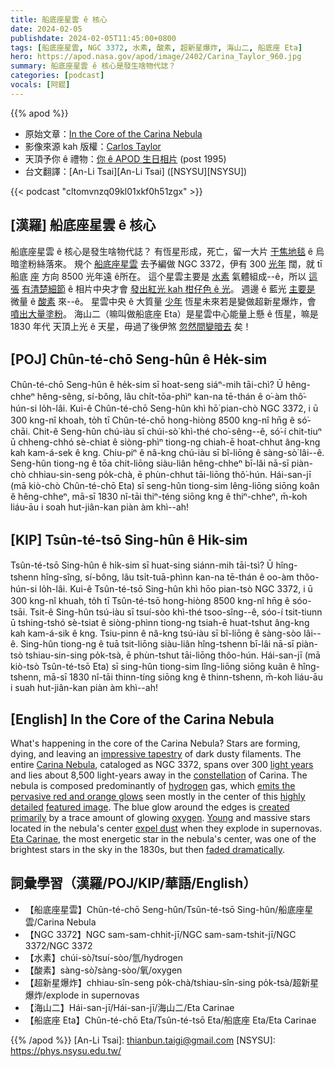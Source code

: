 ```yaml
---
title: 船底座星雲 ê 核心
date: 2024-02-05
publishdate: 2024-02-05T11:45:00+0800
tags: [船底座星雲, NGC 3372, 水素, 酸素, 超新星爆炸, 海山二, 船底座 Eta]
hero: https://apod.nasa.gov/apod/image/2402/Carina_Taylor_960.jpg
summary: 船底座星雲 ê 核心是發生啥物代誌？
categories: [podcast]
vocals: [阿錕]
---
```


{{% apod %}}

- 原始文章：[In the Core of the Carina Nebula](https://apod.nasa.gov/apod/ap240205.html)
- 影像來源 kah 版權：[Carlos Taylor](https://www.instagram.com/capastrophotography/)
- 天頂予你 ê 禮物：[你 ê APOD 生日相片](https://apod.nasa.gov/apod/calendar/allyears.html) (post 1995)
- 台文翻譯：[An-Li Tsai][An-Li Tsai] ([NSYSU][NSYSU])

{{< podcast "cltomvnzq09kl01xkf0h51zgx" >}}

## [漢羅] 船底座星雲 ê 核心
船底座星雲 ê 核心是發生啥物代誌？
有恆星形成，死亡，留一大片 [干焦地毯][impressive tapestry] ê 烏暗塗粉絲落來。
規个 [船底座星雲][Carina Nebula] 去予編做 NGC 3372，伊有 300 [光年][light years] 闊，就 tī 船底 [座][constellation] 方向 8500 光年遠 ê所在。
這个星雲主要是 [水素][hydrogen] 氣體組成--ê，所以 [這張][featured image] [有清楚細節][highly detailed] ê 相片中央才會 [發出紅光 kah 柑仔色 ê 光][emits the pervasive red and orange glows]。
週邊 ê 藍光 [主要是][created primarily] 微量 ê [酸素][oxygen] 來--ê。
星雲中央 ê 大質量 [少年][Young] 恆星未來若是變做超新星爆炸，會 [噴出大量塗粉][expel dust]。
海山二（嘛叫做船底座 Eta）是星雲中心能量上懸 ê 恆星，嘛是 1830 年代 天頂上光 ê 天星，毋過了後伊煞 [忽然間變暗去][faded dramatically] 矣！

## [POJ] Chûn-té-chō Seng-hûn ê He̍k-sim
Chûn-té-chō Seng-hûn ê he̍k-sim sī hoat-seng siáⁿ-mih tāi-chì?
Ū hêng-chheⁿ hêng-sêng, sí-bông, lâu chi̍t-tōa-phìⁿ kan-na tē-thán ê o͘-àm thô͘-hún-si lo̍h-lâi.
Kui-ê Chûn-té-chō Seng-hûn khì hō͘ pian-chò NGC 3372, i ū 300 kng-nî khoah, to̍h tī Chûn-té-chō hong-hiòng 8500 kng-nî hn̄g ê só͘-chāi.
Chit-ê Seng-hûn chú-iàu sī chúi-sò͘ khì-thé cho͘-sêng--ê, só͘-í chit-tiuⁿ ū chheng-chhó sè-chiat ê siòng-phìⁿ tiong-ng chiah-ē hoat-chhut âng-kng kah kam-á-sek ê kng.
Chiu-piⁿ ê nâ-kng chú-iàu sī bî-liōng ê sàng-sò͘ lâi--ê.
Seng-hûn tiong-ng ê tōa chit-liōng siàu-liân hêng-chheⁿ bī-lâi nā-sī piàn-chò chhiau-sin-seng po̍k-chà, ē phùn-chhut tāi-liōng thô͘-hún.
Hái-san-jī (mā kiò-chò Chûn-té-chō Eta) sī seng-hûn tiong-sim lêng-liōng siōng koân ê hêng-chheⁿ, mā-sī 1830 nî-tāi thiⁿ-téng siōng kng ê thiⁿ-chheⁿ, m̄-koh liáu-āu i soah hut-jiân-kan piàn àm khì--ah!

## [KIP] Tsûn-té-tsō Sing-hûn ê Hi̍k-sim
Tsûn-té-tsō Sing-hûn ê hi̍k-sim sī huat-sing siánn-mih tāi-tsì?
Ū hîng-tshenn hîng-sîng, sí-bông, lâu tsi̍t-tuā-phìnn kan-na tē-thán ê oo-àm thôo-hún-si lo̍h-lâi.
Kui-ê Tsûn-té-tsō Sing-hûn khì hōo pian-tsò NGC 3372, i ū 300 kng-nî khuah, to̍h tī Tsûn-té-tsō hong-hiòng 8500 kng-nî hn̄g ê sóo-tsāi.
Tsit-ê Sing-hûn tsú-iàu sī tsuí-sòo khì-thé tsoo-sîng--ê, sóo-í tsit-tiunn ū tshing-tshó sè-tsiat ê siòng-phìnn tiong-ng tsiah-ē huat-tshut âng-kng kah kam-á-sik ê kng.
Tsiu-pinn ê nâ-kng tsú-iàu sī bî-liōng ê sàng-sòo lâi--ê.
Sing-hûn tiong-ng ê tuā tsit-liōng siàu-liân hîng-tshenn bī-lâi nā-sī piàn-tsò tshiau-sin-sing po̍k-tsà, ē phùn-tshut tāi-liōng thôo-hún.
Hái-san-jī (mā kiò-tsò Tsûn-té-tsō Eta) sī sing-hûn tiong-sim lîng-liōng siōng kuân ê hîng-tshenn, mā-sī 1830 nî-tāi thinn-tíng siōng kng ê thinn-tshenn, m̄-koh liáu-āu i suah hut-jiân-kan piàn àm khì--ah!

## [English] In the Core of the Carina Nebula
What's happening in the core of the Carina Nebula?
Stars are forming, dying, and leaving an [impressive tapestry][impressive tapestry] of dark dusty filaments.
The entire [Carina Nebula][Carina Nebula], cataloged as NGC 3372, spans over 300 [light years][light years] and lies about 8,500 light-years away in the [constellation][constellation] of Carina.
The nebula is composed predominantly of [hydrogen][hydrogen] gas, which [emits the pervasive red and orange glows][emits the pervasive red and orange glows] seen mostly in the center of this [highly detailed][highly detailed] [featured image][featured image].
The blue glow around the edges is [created primarily][created primarily] by a trace amount of glowing [oxygen][oxygen].
[Young][Young] and massive stars located in the nebula's center [expel dust][expel dust] when they explode in supernovas.
[Eta Carinae][Eta Carinae], the most energetic star in the nebula's center, was one of the brightest stars in the sky in the 1830s, but then [faded dramatically][faded dramatically].

## 詞彙學習（漢羅/POJ/KIP/華語/English）
- 【船底座星雲】Chûn-té-chō Seng-hûn/Tsûn-té-tsō Sing-hûn/船底座星雲/Carina Nebula
- 【NGC 3372】NGC sam-sam-chhit-jī/NGC sam-sam-tshit-jī/NGC 3372/NGC 3372
- 【水素】chúi-sò͘/tsuí-sòo/氫/hydrogen
- 【酸素】sàng-sò͘/sàng-sòo/氧/oxygen
- 【超新星爆炸】chhiau-sîn-seng po̍k-chà/tshiau-sîn-sing po̍k-tsà/超新星爆炸/explode in supernovas
- 【海山二】Hái-san-jī/Hái-san-jī/海山二/Eta Carinae
- 【船底座 Eta】Chûn-té-chō Eta/Tsûn-té-tsō Eta/船底座 Eta/Eta Carinae

{{% /apod %}}
[An-Li Tsai]: thianbun.taigi@gmail.com
[NSYSU]: https://phys.nsysu.edu.tw/

[copyright]: https://apod.nasa.gov/apod/fap/lib/about_apod.html#srapply
[License]: https://creativecommons.org/licenses/by/3.0/

[impressive tapestry]:https://apod.nasa.gov/apod/ap100322.html
[Carina Nebula]:https://en.wikipedia.org/wiki/Carina_Nebula
[light years]:https://chandra.harvard.edu/photo/cosmic_distance.html
[constellation]:http://www.ianridpath.com/startales/startales3.htm
[hydrogen]:https://en.wikipedia.org/wiki/Hydrogen
[emits the pervasive red and orange glows]:https://en.wikipedia.org/wiki/H-alpha
[highly detailed]:https://www.astrobin.com/8ap2rm/
[featured image]:https://www.instagram.com/p/C2e89rZJ2VX/
[created primarily]:https://remoteastrophotography.com/2023/01/foraxx-palette-script-dynamic-narrowband-combinations
[oxygen]:https://periodic.lanl.gov/8.shtml
[Young]:https://www.rd.com/wp-content/uploads/2021/04/GettyImages-85123446-scaled.jpg
[expel dust]:https://herscheltelescope.org.uk/science/infrared/dust/
[Eta Carinae]:https://en.wikipedia.org/wiki/Eta_Carinae
[faded dramatically]:https://www.aavso.org/vsots_etacar
